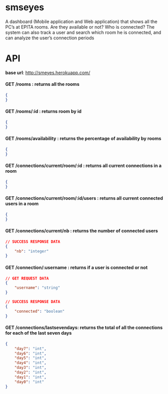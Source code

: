 # smseyes
A dashboard (Mobile application and Web application) that shows all the PC’s at EPITA rooms. Are they available or not?  Who is connected? The system can also track a user and search which room he is connected, and can analyze the user’s connection periods

# API

**base url**: http://smeyes.herokuapp.com/ 

#### GET /rooms : returns all the rooms

```json
{
}
```

#### GET /rooms/:id : returns room by id

```json
{
}
```

#### GET /rooms/availability : returns the percentage of availability by rooms

```json
{
}
```

#### GET /connections/current/room/:id : returns all current connections in a room

```json
{
}
```

#### GET /connections/current/room/:id/users : returns all current connected users in a room 

```json
{
}
```

#### GET /connections/current/nb : returns the number of connected users

```json
// SUCCESS RESPONSE DATA
{
    "nb": "integer"
}
```

#### GET /connection/:username : returns if a user is connected or not

```json
// GET REQUEST DATA
{
    "username": "string"
}

// SUCCESS RESPONSE DATA
{
    "connected": "boolean"
}
```

#### GET /connections/lastsevendays: returns the total of all the connections for each of the last seven days

```json
{
    "day7": "int",
    "day6": "int",
    "day5": "int",
    "day4": "int",
    "day3": "int",
    "day2": "int",
    "day1": "int",
    "day0": "int"
}
```





